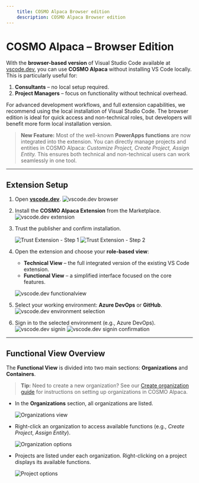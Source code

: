 ```yaml
---
    title: COSMO Alpaca Browser edition
    description: COSMO Alpaca Browser edition
---
```


# COSMO Alpaca – Browser Edition

With the **browser-based version** of Visual Studio Code available at [vscode.dev](https://vscode.dev), you can use **COSMO Alpaca** without installing VS Code locally. This is particularly useful for:

1. **Consultants** – no local setup required.
2. **Project Managers** – focus on functionality without technical overhead.

For advanced development workflows, and full extension capabilities, we recommend using the local installation of Visual Studio Code. The browser edition is ideal for quick access and non-technical roles, but developers will benefit more form local installation version.


> **New Feature:** Most of the well-known **PowerApps functions** are now integrated into the extension. You can directly manage projects and entities in COSMO Alpaca: *Customize Project, Create Project, Assign Entity.*
> This ensures both technical and non-technical users can work seamlessly in one tool.

---

## Extension Setup

1. Open [**vscode.dev**](https://vscode.dev).
   ![vscode.dev browser](../media/vscode.dev/vscode-browser.png)

2. Install the **COSMO Alpaca Extension** from the Marketplace.
   ![vscode.dev extension](../media/vscode.dev/vscode-browser-extension.png)

3. Trust the publisher and confirm installation.

   ![Trust Extension - Step 1](../media/vscode.dev/vscode-browser-trust1.png)
   ![Trust Extension - Step 2](../media/vscode.dev/vscode-browser-trust2.png)

4. Open the extension and choose your **role-based view**:

   * **Technical View** – the full integrated version of the existing VS Code extension.
   * **Functional View** – a simplified interface focused on the core features.

   ![vscode.dev functionalview](../media/vscode.dev/vscode-browser-functional.png)

5. Select your working environment: **Azure DevOps** or **GitHub**.
   ![vscode.dev environment selection](../media/vscode.dev/vscode-browser-azure.png)

6. Sign in to the selected environment (e.g., Azure DevOps).
   ![vscode.dev signin](../media/vscode.dev/vscode-browser-signin.png)
   ![vscode.dev signin confirmation](../media/vscode.dev/vscode-browser-signin1.png)

---

## Functional View Overview

The **Functional View** is divided into two main sections: **Organizations** and **Containers**.

> **Tip:** Need to create a new organization? See our [Create organization guide](../getting-started/create-org.md) for instructions on setting up organizations in COSMO Alpaca.

* In the **Organizations** section, all organizations are listed.

  ![Organizations view](../media/vscode.dev/vscode-browser-orgs.png)

* Right-click an organization to access available functions (e.g., *Create Project*, *Assign Entity*).

  ![Organization options](../media/vscode.dev/vscode-browser-orgs-opts.png)

* Projects are listed under each organization. Right-clicking on a project displays its available functions.

  ![Project options](../media/vscode.dev/vscode-browser-project-opts.png)
